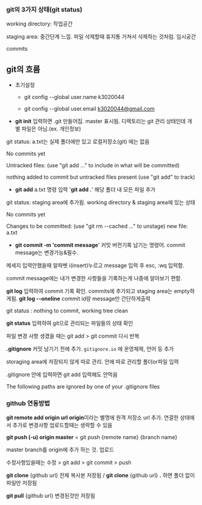 ### git의 3가지 상태(git status)

working directory: 작업공간

staging area: 중간단계 느낌. 파일 삭제할때 휴지통 거쳐서 삭제하는 것처럼. 임시공간

commits

## git의 흐름

- 초기설정 
  
  - git config --global user.name k3020044
  
  - git config --global user.email k3020044@gmail.com

- **git init** 입력하면 .git 만들어짐. master 표시됨. 디렉토리는 git 관리 상태인데 개별 파일은 아님.(ex. 개인정보)

git status: a.txt는 실제 폴더에만 있고 로컬저장소(git) 에는 없음

No commits yet

Untracked files:
  (use "git add <file>..." to include in what will be committed)

nothing added to commit but untracked files present (use "git add" to track)

- **git add** a.txt 명령 입력  '**git add .**' 해당 폴더 내 모든 파일 추가 

git status: staging area에 추가됨. working directory & staging area에 있는 상태

No commits yet

Changes to be committed:
  (use "git rm --cached <file>..." to unstage)
        new file:   a.txt

- **git commit -m 'commit message**' 커밋 버전기록 남기는 명령어. commit message는 변경가능&필수. 

메세지 입력안했을때 알파벳 i(insert)누르고 message 입력 후 esc, :wq 입력함.

commit message에는 내가 변경한 사항들을 기록하는게 나중에 알아보기 편함. 

**git log** 입력하여 commit 기록 확인. commits에 추가되고 staging area는 empty하게됨. **git log --oneline** commit id랑 message만 간단하게출력

git status : nothing to commit, working tree clean

**git status** 입력하여 git으로 관리되는 파일들의 상태 확인

파일 변경 사항 생겼을 때는 git add > git commit 다시 반복

**.gitignore** 커밋 남기기 전에 추가. `gitignore.io` 에 운영체제, 언어 등 추가

storaging area에 저장되지 않게 따로 관리. 안에 따로 관리할 폴더or파일 입력

.gitignore 안에 입력하면 git add 입력해도 안먹음

The following paths are ignored by one of your .gitignore files

### github  연동방법

**git remote add origin url origin**이라는 별명에 원격 저장소  url 추가. 연결한 상태에서 추가로 변경사항 업로드할때는 생략할 수 있음

 **git push (-u) origin master** = git push {remote name} {branch name}

master branch를 origin에 추가 하는 것. 업로드

수정사항있을때는 수정 > git add > git commit > push

**git clone** {github url} 전체 복사본 저장됨 / **git clone** {github url} **.** 하면 폴더 없이 파일만 저장됨

**git pull** {github url} 변경된것만 저장됨